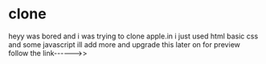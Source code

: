 # clone
heyy was bored and i was trying to clone apple.in
i just used html basic css and some javascript 
ill add more and upgrade this later on
for preview follow the link------>>
